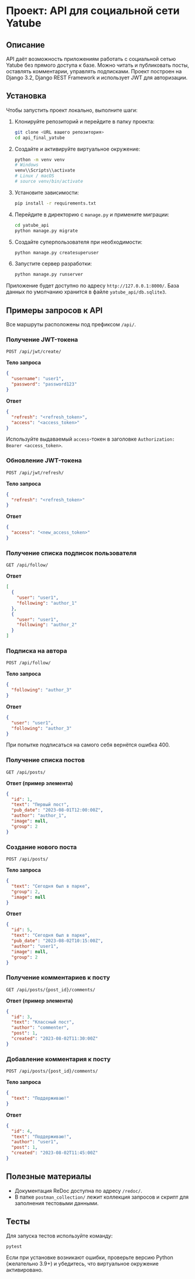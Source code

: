 # Проект: API для социальной сети Yatube

## Описание
API даёт возможность приложениям работать с социальной сетью Yatube без прямого доступа к базе. Можно читать и публиковать посты, оставлять комментарии, управлять подписками. Проект построен на Django 3.2, Django REST Framework и использует JWT для авторизации.

## Установка
Чтобы запустить проект локально, выполните шаги:

1. Клонируйте репозиторий и перейдите в папку проекта:

   ```bash
   git clone <URL вашего репозитория>
   cd api_final_yatube
   ```

2. Создайте и активируйте виртуальное окружение:

   ```bash
   python -m venv venv
   # Windows
   venv\\Scripts\\activate
   # Linux / macOS
   # source venv/bin/activate
   ```

3. Установите зависимости:

   ```bash
   pip install -r requirements.txt
   ```

4. Перейдите в директорию с `manage.py` и примените миграции:

   ```bash
   cd yatube_api
   python manage.py migrate
   ```

5. Создайте суперпользователя при необходимости:

   ```bash
   python manage.py createsuperuser
   ```

6. Запустите сервер разработки:

   ```bash
   python manage.py runserver
   ```

Приложение будет доступно по адресу `http://127.0.0.1:8000/`. База данных по умолчанию хранится в файле `yatube_api/db.sqlite3`.

## Примеры запросов к API
Все маршруты расположены под префиксом `/api/`.

### Получение JWT-токена
`POST /api/jwt/create/`

**Тело запроса**
```json
{
  "username": "user1",
  "password": "password123"
}
```

**Ответ**
```json
{
  "refresh": "<refresh_token>",
  "access": "<access_token>"
}
```
Используйте выдаваемый `access`-токен в заголовке `Authorization: Bearer <access_token>`.

### Обновление JWT-токена
`POST /api/jwt/refresh/`

**Тело запроса**
```json
{
  "refresh": "<refresh_token>"
}
```

**Ответ**
```json
{
  "access": "<new_access_token>"
}
```

### Получение списка подписок пользователя
`GET /api/follow/`

**Ответ**
```json
[
  {
    "user": "user1",
    "following": "author_1"
  },
  {
    "user": "user1",
    "following": "author_2"
  }
]
```

### Подписка на автора
`POST /api/follow/`

**Тело запроса**
```json
{
  "following": "author_3"
}
```

**Ответ**
```json
{
  "user": "user1",
  "following": "author_3"
}
```
При попытке подписаться на самого себя вернётся ошибка 400.

### Получение списка постов
`GET /api/posts/`

**Ответ (пример элемента)**
```json
{
  "id": 1,
  "text": "Первый пост",
  "pub_date": "2023-08-01T12:00:00Z",
  "author": "author_1",
  "image": null,
  "group": 2
}
```

### Создание нового поста
`POST /api/posts/`

**Тело запроса**
```json
{
  "text": "Сегодня был в парке",
  "group": 2,
  "image": null
}
```

**Ответ**
```json
{
  "id": 5,
  "text": "Сегодня был в парке",
  "pub_date": "2023-08-02T10:15:00Z",
  "author": "user1",
  "image": null,
  "group": 2
}
```

### Получение комментариев к посту
`GET /api/posts/{post_id}/comments/`

**Ответ (пример элемента)**
```json
{
  "id": 3,
  "text": "Классный пост",
  "author": "commenter",
  "post": 1,
  "created": "2023-08-02T11:30:00Z"
}
```

### Добавление комментария к посту
`POST /api/posts/{post_id}/comments/`

**Тело запроса**
```json
{
  "text": "Поддерживаю!"
}
```

**Ответ**
```json
{
  "id": 4,
  "text": "Поддерживаю!",
  "author": "user1",
  "post": 1,
  "created": "2023-08-02T11:45:00Z"
}
```

## Полезные материалы
- Документация ReDoc доступна по адресу `/redoc/`.
- В папке `postman_collection/` лежит коллекция запросов и скрипт для заполнения тестовыми данными.

## Тесты
Для запуска тестов используйте команду:

```bash
pytest
```

Если при установке возникают ошибки, проверьте версию Python (желательно 3.9+) и убедитесь, что виртуальное окружение активировано.
